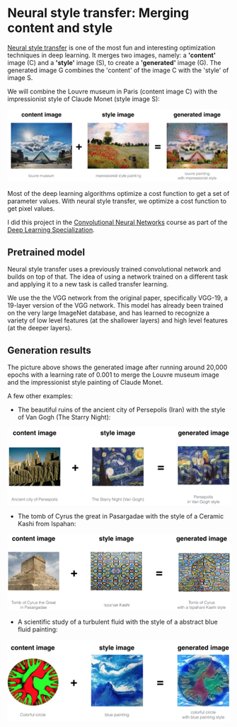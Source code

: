 # Neural style transfer: Merging content and style
[Neural style transfer](https://arxiv.org/abs/1508.06576) is one of the most fun and interesting optimization techniques in deep learning. It merges two images, namely: a **'content'** image (C) and a **'style'** image (S), to create a **'generated'** image (G). The generated image G combines the 'content' of the image C with the 'style' of image S. 

We will combine the Louvre museum in Paris (content image C) with the impressionist style of Claude Monet (style image S):

![louvre generated](images/louvre_generated.png)

Most of the deep learning algorithms optimize a cost function to get a set of parameter values. With neural style transfer, we optimize a cost function to get pixel values.

I did this project in the [Convolutional Neural Networks](https://www.coursera.org/learn/convolutional-neural-networks) course as part of the [Deep Learning Specialization](https://www.coursera.org/specializations/deep-learning).

## Pretrained model
Neural style transfer uses a previously trained convolutional network and builds on top of that. The idea of using a network trained on a different task and applying it to a new task is called transfer learning.

We use the the VGG network from the original paper, specifically VGG-19, a 19-layer version of the VGG network. This model has already been trained on the very large ImageNet database, and has learned to recognize a variety of low level features (at the shallower layers) and high level features (at the deeper layers).

## Generation results
The picture above shows the generated image after running around 20,000 epochs with a learning rate of 0.001 to merge the Louvre museum image and the impressionist style painting of Claude Monet.

A few other examples:
- The beautiful ruins of the ancient city of Persepolis (Iran) with the style of Van Gogh (The Starry Night):

![perspolis plus vangogh](images/perspolis_vangogh.png)

- The tomb of Cyrus the great in Pasargadae with the style of a Ceramic Kashi from Ispahan:

![pasargad plus kashi](images/pasargad_kashi.png)

- A scientific study of a turbulent fluid with the style of a abstract blue fluid painting:

![circle plus abstract](images/circle_abstract.png)
